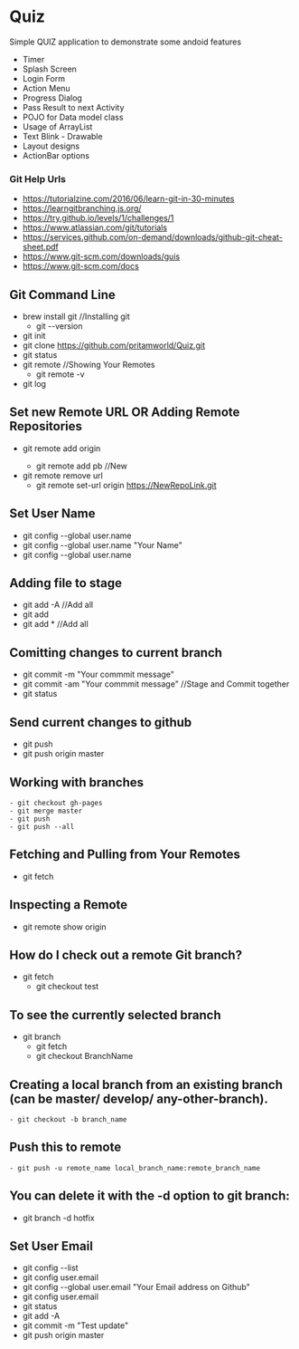 # Quiz

Simple QUIZ application to demonstrate some andoid features
  - Timer
  - Splash Screen
  - Login Form
  - Action Menu
  - Progress Dialog
  - Pass Result to next Activity
  - POJO for Data model class
  - Usage of ArrayList
  - Text Blink - Drawable 
  - Layout designs
  - ActionBar options
  
  
  ### Git Help Urls
  
  - https://tutorialzine.com/2016/06/learn-git-in-30-minutes
  - https://learngitbranching.js.org/
  - https://try.github.io/levels/1/challenges/1
  - https://www.atlassian.com/git/tutorials
  - https://services.github.com/on-demand/downloads/github-git-cheat-sheet.pdf
  - https://www.git-scm.com/downloads/guis
  - https://www.git-scm.com/docs
  
  ## Git Command Line 
  - brew install git //Installing git
	- git --version
  - git init 
  - git clone https://github.com/pritamworld/Quiz.git
  - git status
  - git remote //Showing Your Remotes
	- git remote -v
  - git log
  
  ## Set new Remote URL OR Adding Remote Repositories
  
  - git remote add origin <url>
	- git remote add pb <url> //New 
  - git remote remove url
	- git remote set-url origin https://NewRepoLink.git
  
  ## Set User Name
  - git config --global user.name
  - git config --global user.name "Your Name"
  - git config --global user.name
  
  ## Adding file to stage
  - git add -A //Add all
  - git add <File name>
  - git add * //Add all
  
  ## Comitting changes to current branch
  - git commit -m "Your commmit message"
  - git commit -am "Your commmit message" //Stage and Commit together
  - git status
  
  ## Send current changes to github
  - git push  <REMOTENAME> <BRANCHNAME> 
  - git push origin master
  
  ## Working with branches
	- git checkout gh-pages
	- git merge master
	- git push
	- git push --all
	
  ## Fetching and Pulling from Your Remotes
  - git fetch <remote>

  ## Inspecting a Remote
  - git remote show origin

  ## How do I check out a remote Git branch?
  - git fetch
	- git checkout test

  ## To see the currently selected branch
  - git branch
	- git fetch
	- git checkout BranchName

  ## Creating a local branch from an existing branch (can be master/ develop/ any-other-branch).
	- git checkout -b branch_name

  ## Push this to remote
	- git push -u remote_name local_branch_name:remote_branch_name

  ## You can delete it with the -d option to git branch:
  - git branch -d hotfix

  
  ## Set User Email 
  - git config --list
  - git config user.email
  - git config --global user.email "Your Email address on Github"
  - git config user.email
  - git status
  - git add -A
  - git commit -m "Test update"
  - git push origin master
